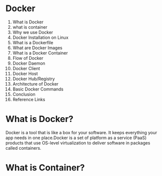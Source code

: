 # Docker

1.  What is Docker
2.  what is container
3.  Why we use Docker
4.  Docker Installation on Linux
5.  What is a Dockerfile
6.  What are Docker Images
7.  What is a Docker Container
8.  Flow of Docker
9.  Docker Daemon
10.  Docker Client
11. Docker Host
12. Docker Hub/Registry
13. Architecture of Docker
14. Basic Docker Commands
15. Conclusion
16. Reference Links

    
  # What is Docker?
  Docker is a tool that is like a box for your software. It keeps everything your app needs in one place.Docker is a set of platform as a service (PaaS) products that use OS-level virtualization to deliver software in packages called containers.

  # What is Container?
    
